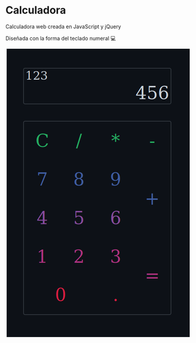 # Calculadora
Calculadora web creada en JavaScript y jQuery

Diseñada con la forma del teclado numeral  :computer:

<p align="center">
	<img src="img/general.png" alt="Imagen calculadora" />
</p>